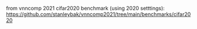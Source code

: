 from vnncomp 2021 cifar2020 benchmark (using 2020 setttings): https://github.com/stanleybak/vnncomp2021/tree/main/benchmarks/cifar2020
